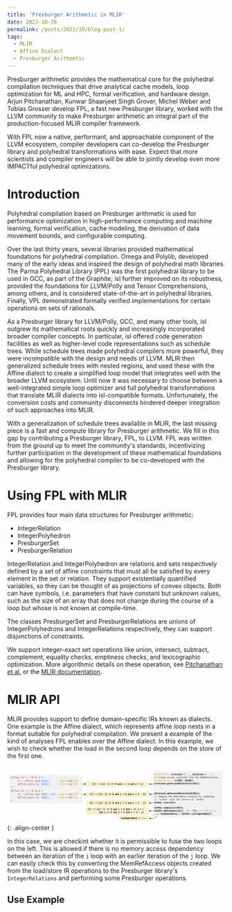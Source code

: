 ```yaml
---
title: 'Presburger Arithmetic in MLIR'
date: 2023-10-20
permalink: /posts/2023/10/blog-post-1/
tags:
  - MLIR
  - Affine Dialect
  - Presburger Arithmetic
---
```


Presburger arithmetic provides the mathematical core for the polyhedral compilation techniques that drive analytical cache models, loop optimization for ML and HPC, formal verification, and hardware design. Arjun Pitchanathan, Kunwar Shaanjeet Singh Grover, Michel Weber and Tobias Grosser develop FPL, a fast new Presburger library, worked with the LLVM community to make Presburger arithmetic an integral part of the production-focused MLIR compiler framework.

With FPL now a native, performant, and approachable component of the LLVM ecosystem, compiler developers can co-develop the Presburger library and polyhedral transformations with ease. Expect that more scientists and compiler engineers will be able to jointly develop even more IMPACTful polyhedral optimizations.

Introduction
======

Polyhedral compilation based on Presburger arithmetic is used for performance optimization in high-performance computing and machine learning, formal verification, cache modeling, the derivation of data movement bounds, and configurable computing. 

Over the last thirty years, several libraries provided mathematical foundations for polyhedral compilation. Omega and Polylib, developed many of the early ideas and inspired the design of polyhedral math libraries. The Parma Polyhedral Library (PPL) was the first polyhedral library to be used in GCC, as part of the Graphite; isl further improved on its robustness, provided the foundations for LLVM/Polly and Tensor Comprehensions, among others, and is considered state-of-the-art in polyhedral libraries. Finally, VPL demonstrated formally verified implementations for certain operations on sets of rationals.

As a Presburger library for LLVM/Polly, GCC, and many other tools, isl outgrew its mathematical roots quickly and increasingly incorporated broader compiler concepts. In particular, isl offered code generation facilities as well as higher-level code representations such as schedule trees. While schedule trees made polyhedral compilers more powerful, they were incompatible with the design and needs of LLVM. MLIR then generalized schedule trees with nested regions, and used these with the Affine dialect to create a simplified loop model that integrates well with the broader LLVM ecosystem. Until now it was necessary to choose between a well-integrated simple loop optimizer and full polyhedral transformations that translate MLIR dialects into isl-compatible formats. Unfortunately, the conversion costs and community disconnects hindered deeper integration of such approaches into MLIR.

With a generalization of schedule trees available in MLIR, the last missing piece is a fast and compute library for Presburger arithmetic. We fill in this gap by contributing a Presburger library, FPL, to LLVM. FPL was written from the ground up to meet the community's standards, incentivizing further participation in the development of these mathematical foundations and allowing for the polyhedral compiler to be co-developed with the Presburger library.

Using FPL with MLIR
======

FPL provides four main data structures for Presburger arithmetic:

- IntegerRelation
- IntegerPolyhedron
- PresburgerSet
- PresburgerRelation

IntegerRelation and IntegerPolyhedron are relations and sets respectively defined by a set of affine constraints that must all be satisfied by every element in the set or relation. They support existentially quantified variables, so they can be thought of as projections of convex objects. Both can have symbols, i.e. parameters that have constant but unknown values, such as the size of an array that does not change during the course of a loop but whose is not known at compile-time.

The classes PresburgerSet and PresburgerRelations are unions of IntegerPolyhedrons and IntegerRelations respectively, they can support disjunctions of constraints.

We support integer-exact set operations like union, intersect, subtract, complement, equality checks, emptiness checks, and lexicographic optimization. More algorithmic details on these operation, see [Pitchanathan et al.](https://dl.acm.org/doi/10.1145/3485539) or the [MLIR documentation](https://mlir.llvm.org/doxygen/namespacemlir_1_1presburger.html).

MLIR API
======

MLIR provides support to define domain-specific IRs known as dialects. One example is the Affine dialect, which represents affine loop nests in a format suitable for polyhedral compilation. We present a example of the kind of analyses FPL enables over the Affine dialect. In this example, we wish to check whether the load in the second loop depends on the store of the first one.

![](/images/posts/2023-10-20-Presburger-Arithmetic-MLIR/1-FPL-in-MLIR.png){: .align-center }

In this case, we are checkint whether it is permissible to fuse the two loops on the left. This is allowed if there is no memory access dependency between an iteration of the `i` loop with an earlier iteration of the `j` loop. We can easily check this by converting the MemRefAccess objects created from the load/store IR operations to the Presburger library's `IntegerRelations` and performing some Presburger operations.


Use Example
------